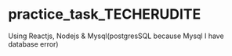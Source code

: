 # practice_task_TECHERUDITE
Using Reactjs, Nodejs &amp; Mysql(postgresSQL because Mysql I have database error)
